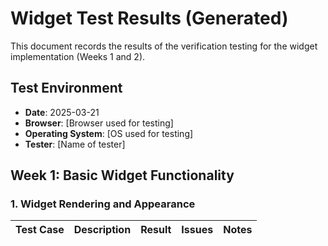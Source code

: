 # Widget Test Results (Generated)

This document records the results of the verification testing for the widget implementation (Weeks 1 and 2).

## Test Environment

- **Date**: 2025-03-21
- **Browser**: [Browser used for testing]
- **Operating System**: [OS used for testing]
- **Tester**: [Name of tester]

## Week 1: Basic Widget Functionality

### 1. Widget Rendering and Appearance

| Test Case | Description | Result | Issues | Notes |
|-----------|-------------|--------|--------|-------|
